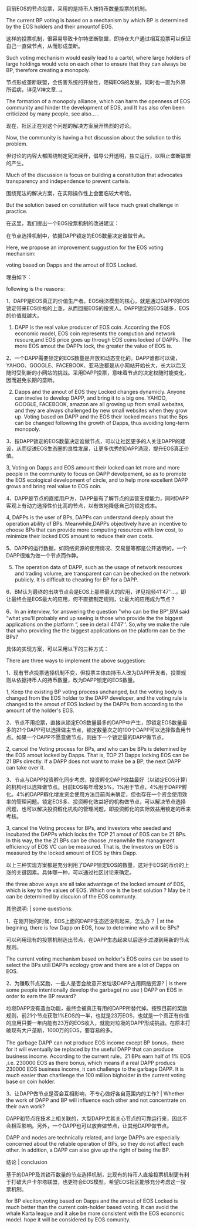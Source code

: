 目前EOS的节点投票，采用的是持币人按持币数量投票的机制。

The current BP voting is based on a mechanism by which BP is determined by the EOS holders and their amountof EOS.

这样的投票机制，很容易导致卡尔特垄断联盟，即持仓大户通过相互投票可以保证自己一直做节点，从而形成垄断。

Such voting mechanism would easily lead to a cartel, where large holders of large holdings would vote on each other to ensure that they can always be  BP, therefore creating a monopoly.

节点形成垄断联盟，会伤害系统的开放性，阻碍EOS的发展，同时也一直为外界所诟病，详见V神文章...。

The formation of a monopoly alliance, which can harm the openness of EOS community and hinder the development of EOS, and It has also ofen been criticized by many people, see also... .

现在，社区正在对这个问题的解决方案展开热烈的讨论。

Now, the community is having a hot discussion about the solution to this problem.

但讨论的内容大都围绕制定宪法展开，倡导公开透明，独立运行，以阻止垄断联盟的产生。

Much of the discussion is focus on  building a constitution that advocates transparency and independence to prevent cartels.

围绕宪法的解决方案，在实际操作性上会面临较大考验。

But the solution based on  constitution will face much great challenge in practice.

在这里，我们提出一个EOS投票机制的改进建议：

在节点选择机制中，依据DAPP锁定的EOS数量决定谁做节点。

Here, we propose an improvement suggustion for the EOS voting mechanism:

voting based on Dapps and the amout of EOS Locked.

理由如下：

following is the reasons:

1、DAPP是EOS真正的价值生产者。EOS经济模型的核心，就是通过DAPP的EOS锁定带来EOS价格的上涨，从而回报EOS的投资人。DAPP锁定的EOS越多，EOS的价值就越大。

1. DAPP is the real value producer of EOS coin.  According  the EOS economic model, EOS coin represents the compution and network resoure,and EOS price goes up  through EOS coins locked of DAPPs. The more EOS amout the DAPPs  lock, the greater the value of EOS is.

2、一个DAPP需要锁定的EOS数量是开放和动态变化的。DAPP谁都可以做，YAHOO、GOOGLE、FACEBOOK、亚马逊都是从小网站开始长大，长大以后又随时受到新的小网站的挑战。采用DAPP投票，意味着节点的决定权随时能变化，因而避免长期的垄断。

2. Dapps and the amout of EOS they Locked changes dynamicly. Anyone can involve to develop DAPP, and bring it to a big one. YAHOO, GOOGLE, FACEBOOK, amazon are all growing up from small websites, and they are always challenged by new small websites when they grow up. Voting based on DAPP and the EOS their locked means that the Bps can be changed following the growth of Dapps, thus avoiding long-term monopoly.

3、按DAPP锁定的EOS数量决定谁做节点，可以让社区更多的人关注DAPP的建设，从而促进EOS生态圈的良性发展，让更多优秀的DAPP涌现，提升EOS真正价值。

3, Voting on Dapps and EOS amount their locked can let more and more people in the community to focus on DAPP devolpement, so as to promote  the EOS ecological development of circle, and to help more excellent DAPP grows and bring real value to  EOS coin.

4、DAPP是节点的直接用户方，DAPP最有了解节点的运营支撑能力，同时DAPP客观上有动力选择性价比高的节点，以有效地降低自己的锁定成本。

4, DAPPs is the user of BPs, DAPPs  can understand deeply about the operation  ability of BPs. Meanwhile,DAPPs objectively have an incentive to choose BPs that can provide more computing resources with low cost, to minimize their locked EOS amount  to reduce their own costs.

5、DAPP的运行数据，如网络资源的使用情况、交易量等都是公开透明的，一个DAPP很难为做一个节点而作弊。


5. The operation data of DAPP, such as the usage of network resources and trading volume, are transparent can can be checked on the network publicly. It is  difficult to cheating for BP for a DAPP.



6、BM认为最终的出块节点会是EOS上那些最大的应用，详见视频41'47''...。即让最终会是EOS最大的应用，何不直接制定规则，让最大的应用成为节点？



6、In an interview, for answering the question "who can be the BP",BM said  “what you'll probably end up seeing is those who provide the the biggest  applications on the platform “, see in detail 41'47''. So,why we make the rule that  who providing  the the biggest  applications on the platform can be the BPs?



具体的实现方案，可以采用以下的三种方式：



There are three ways to implement the above suggestion:



1、现有节点投票选择机制不变，但投票主体由持币人改为DAPP开发者，投票规则从依据持币人的持币数量，改为DAPP锁定的EOS数量。



1, Keep the existing BP voting process  unchanged, but the voting body is changed from the EOS holder to the DAPP developer, and the voting rule is  changed to the amout of  EOS locked by the DAPPs from  according to the amount of the holder's EOS.



2、节点不用投票，直接从锁定EOS数量最多的DAPP中产生，即锁定EOS数量最多的21个DAPP可以选择做主节点，锁定数量次之的100个DAPP可以选择做备用节点。如果一个DAPP不愿意做节点，则由下一个锁定量的DAPP做节点。



2, cancel the Voting process for BPs, and who can be BPs is detemined by the EOS amout locked by Dapps. That is,  TOP 21 Dapps locking EOS can be 21 BPs directly.  If a DAPP does not want to make be a BP, the next DAPP can take over it.



3、节点与DAPP投资孵化同步考虑，投资孵化DAPP效益最好（以锁定EOS计算）的机构可以选择做节点。目前EOS每年增发5%，1%用于节点，4%用于DAPP孵化。4%的DAPP孵化增发资金使用方法目前尚未确定，但也存在一个资金使用效率的管理问题。锁定EOS多、投资孵化效益好的机构做节点，可以解决节点选择问题，也可以解决投资孵化机构的管理问题，即投资孵化的实际效益用锁定的币来考核。




3,  cancel the Voting process for BPs, and Investors who seeded and incubated the DAPPs which locks the TOP 21 amout of  EOS can be 21 BPs. In this way,  the  the 21 BPs can be choose ,meanwhile the managment efficiency of EOS VC can be measured. That is, the Investors on EOS is measured by the locked amount of EOS by thirs Dapp.



以上三种实现方案都是充分利用了DAPP锁定EOS的数量，这对于EOS的币价的上涨的关键因素。具体哪一种，可以通过社区讨论来确定。



the three above ways are all take advantage of the locked amount of EOS, which is key to the values of EOS. Which one is the best solution ?  May be it can be determined by discuion of the EOS communty.



 其他说明: | some questions:



1、在刚开始的时候，EOS上面的DAPP生态还没有起来，怎么办？  | at the begining, there is few Dapp on EOS,  how to determine who will be BPs?



可以利用现有的投票机制选出节点，在DAPP生态起来以后逐步过渡到用新的节点规则。



The current voting mechanism based on holder's EOS coins  can be used to select the BPs utill   DAPPs ecology grow and there are a lot of Dapps on EOS.



2、为赚取节点奖励，一些人是否会故意开发垃圾DAPP占用网络资源? | Is there some people intentionally develop the garbage( no use ) DAPP on EOS in order to earn the BP reward?



垃圾DAPP没有造血功能，最终会被真正有用的DAPP所替代掉。按照目前的奖励规则，前21个节点获取1%EOS的一半，也就是23万EOS，也就是一个真正有价值的应用只要一年内能有23万的EOS收入，就能对垃圾的DAPP形成挑战。在原本打破现有大户垄断，1000万的EOS，要容易的多。




The garbage  DAPP can not produce EOS income  except BP bonus，there for it will eventually be replaced by the useful DAPP that can produce business income. According to the current rule，21 BPs earn half of 1%  EOS ,i.e. 230000 EOS as there bonus, which means if a real DAPP producs  230000 EOS  business income, it can challenge to the garbage  DAPP. It is much easier than charllenge the  100 million bigholder in the current voting base on coin holder. 



3、让DAPP做节点是否会互相影响，不专心做好各自范围内的工作? | Whether the work of  DAPP and BP will influence each other and not concentrate on  their own work?



DAPP和节点在技术上相关联的，大型DAPP尤其关心节点的可靠运行来，因此不会相互影响。另外，一个DAPP也可以放弃做节点，让其他DAPP做节点。



DAPP and nodes are technically related, and large DAPPs are especially concerned about the reliable operation of BPs, so they do not affect each other. In addition, a DAPP can also give up the right of being the BP.



结论 | conclusion



基于的DAPP及其锁币数量的节点选择机制，比现有的持币人直接投票机制更有利于打破大户卡尔塔联盟，也更符合EOS模型。希望EOS社区能够充分考虑这一投票机制。



for BP eleciton,voting based on Dapps and the amout of EOS Locked is much better than the current coin-holder based voting. It can avoid the whale Karta league and it alse be more consistent with the EOS economic model. hope it will be considered by EOS comunity.
